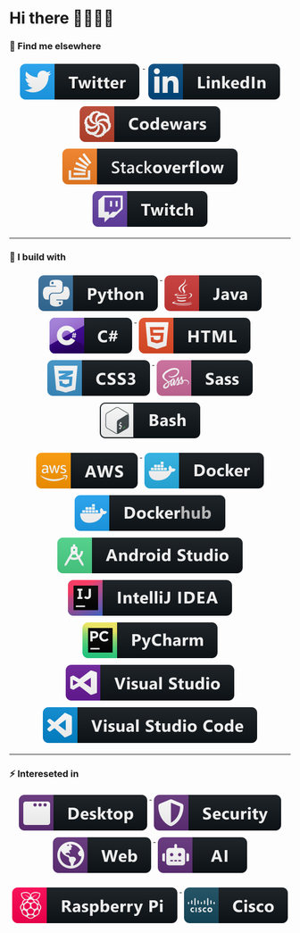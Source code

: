# Hi there 🎉🎈🎉🎈


### 📢 Find me elsewhere
<p align="center">
  <a href="https://twitter.com/ShifraSec" >
    <img src="https://github.com/MoElaSec/MoELaSec/blob/main/svg/social/twitter.svg" alt="Twitter" style="vertical-align:top; margin:6px">
  </a> 
  
  <a href="https://www.linkedin.com/in/moela-cs-dev/" >
    <img src="https://github.com/MoElaSec/MoELaSec/blob/main/svg/social/linkedin.svg" alt="LinkedIn" style="vertical-align:top; margin:6px">
  </a>
  
  <a href="https://www.codewars.com/users/MoElaSec">
    <img src="https://github.com/MoElaSec/MoELaSec/blob/main/svg/dev/services/codewars.svg" alt="CodeWars" style="vertical-align:top; margin:6px">
  </a>
  
  <a href="https://stackoverflow.com/users/14937497/shifrasec">
    <img src="https://github.com/MoElaSec/MoELaSec/blob/main/svg/social/stackoverflow.svg" alt="StackOverFlow" style="vertical-align:top; margin:6px">
  </a>
  
  <a href="https://www.twitch.tv/shifrasec">
    <img src="https://github.com/MoElaSec/MoELaSec/blob/main/svg/social/twitch.svg" alt="Twitch" style="vertical-align:top; margin:6px">
  </a>
  
<p>
  
<hr>

### 🚧 I build with

<p align="center">
  <a href="#">
    <img src="svg/dev/languages/python.svg" alt="python" style="vertical-align:top; margin:6px 4px">
  </a>  

  <a href="#">
    <img src="svg/dev/languages/java.svg" alt="java" style="vertical-align:top; margin:6px 4px">
  </a>  
  
  <a href="#">
    <img src="svg/dev/languages/csharp.svg" alt="csharp" style="vertical-align:top; margin:6px 4px">
  </a>  

  <a href="#">
    <img src="svg/dev/languages/html.svg" alt="html" style="vertical-align:top; margin:6px 4px">
  </a>  
  
  <a href="#">
    <img src="svg/dev/languages/css3.svg" alt="css3" style="vertical-align:top; margin:6px 4px">
  </a> 

  <a href="#">
    <img src="svg/dev/languages/sass.svg" alt="sass" style="vertical-align:top; margin:6px 4px">
  </a> 
  
  
  <a href="#">
    <img src="svg/dev/tools/bash.svg" alt="bash" style="vertical-align:top; margin:6px 4px">
  </a>
</p>

<p align="center">
  <a href="#">
    <img src="svg/dev/services/aws.svg" alt="aws" style="vertical-align:top; margin:6px 4px">
  </a> 
  
  <a href="#">
    <img src="svg/dev/tools/docker.svg" alt="docker" style="vertical-align:top; margin:6px 4px">
  </a>
  
  <a href="#">
    <img src="svg/dev/services/dockerhub.svg" alt="dockerhub" style="vertical-align:top; margin:6px 4px">
  </a>
  
  <a href="#">
    <img src="svg/dev/tools/android_studio.svg" alt="android_studio" style="vertical-align:top; margin:6px 4px">
  </a> 
  
  <a href="#">
    <img src="svg/dev/tools/jetbrains_intellij.svg" alt="jetbrains_intellij" style="vertical-align:top; margin:6px 4px">
  </a>
  
  <a href="#">
    <img src="svg/dev/tools/jetbrains_pycharm.svg" alt="jetbrains_pycharm" style="vertical-align:top; margin:6px 4px">
  </a>
  
  <a href="#">
    <img src="svg/dev/tools/visualstudio.svg" alt="visualstudio" style="vertical-align:top; margin:6px 4px">
  </a> 

  <a href="#">
    <img src="svg/dev/tools/visualstudio_code.svg" alt="visualstudio_code" style="vertical-align:top; margin:6px 4px">
  </a>
</p>

<hr>

### ⚡ Intereseted in
<p align="center">
  <a href="#">
    <img src="svg/dev/misc/desktop.svg" alt="desktop" style="vertical-align:top; margin:6px 4px">
  </a>
  
  <a href="#">
    <img src="svg/dev/misc/security.svg" alt="security" style="vertical-align:top; margin:6px 4px">
  </a>

  <a href="#">
    <img src="svg/dev/misc/web.svg" alt="web" style="vertical-align:top; margin:6px 4px">
  </a>
  
  <a href="#">
    <img src="svg/dev/misc/ai.svg" alt="ai" style="vertical-align:top; margin:6px 4px">
  </a> 
</p>

<p align="center">
  <a href="#">
    <img src="svg/devices/raspberrypi.svg" alt="raspberrypi" style="vertical-align:top; margin:6px 4px">
  </a>
  
  <a href="#">
    <img src="svg/devices/cisco.svg" alt="cisco" style="vertical-align:top; margin:6px 4px">
  </a> 
  
</p>

<!--
**MoElaSec/MoELaSec** is a ✨ _special_ ✨ repository because its `README.md` (this file) appears on your GitHub profile.

Here are some ideas to get you started:

- 🔭 I’m currently working on ...
- 🌱 I’m currently learning ...
- 👯 I’m looking to collaborate on ...
- 🤔 I’m looking for help with ...
- 💬 Ask me about ...
- 📫 How to reach me: ...
- 😄 Pronouns: ...
- ⚡ Fun fact: ...
-->
